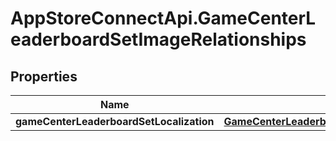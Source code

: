 # AppStoreConnectApi.GameCenterLeaderboardSetImageRelationships

## Properties

Name | Type | Description | Notes
------------ | ------------- | ------------- | -------------
**gameCenterLeaderboardSetLocalization** | [**GameCenterLeaderboardSetImageRelationshipsGameCenterLeaderboardSetLocalization**](GameCenterLeaderboardSetImageRelationshipsGameCenterLeaderboardSetLocalization.md) |  | [optional] 


